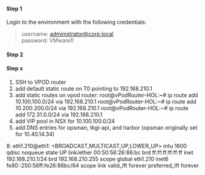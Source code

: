 #### **Step 1**
Login to the environment with the following credentials:
  >username:  administrator@corp.local  
  password:  VMware1!
  
  
#### **Step 2**





#### **Step x**
1.  SSH to VPOD router
1.  add default static route on T0 pointing to 192.168.210.1
2.  add static routes on vpod router:
root@vPodRouter-HOL:~# ip route add 10.100.100.0/24 via 192.168.210.1
root@vPodRouter-HOL:~# ip route add 10.200.200.0/24 via 192.168.210.1
root@vPodRouter-HOL:~# ip route add 172.31.0.0/24 via 192.168.210.1
3.  add VIP pool in NSX for 10.100.100.0/24
4.  add DNS entries for opsman, tkgi-api, and harbor
(opsman originally set for 10.40.14.34)


8: eth1.210@eth1: <BROADCAST,MULTICAST,UP,LOWER_UP> mtu 1600 qdisc noqueue state UP
    link/ether 00:50:56:26:86:bc brd ff:ff:ff:ff:ff:ff
    inet 192.168.210.1/24 brd 192.168.210.255 scope global eth1.210
    inet6 fe80::250:56ff:fe26:86bc/64 scope link
       valid_lft forever preferred_lft forever
